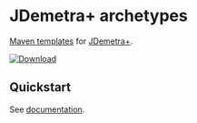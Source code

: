 # JDemetra+ archetypes
[Maven templates](https://maven.apache.org/guides/introduction/introduction-to-archetypes.html) for [JDemetra+](https://github.com/jdemetra/jdemetra-app).  

[![Download](https://img.shields.io/github/release/nbbrd/jdemetra-archetypes.svg)](https://github.com/nbbrd/jdemetra-archetypes/releases/latest)

## Quickstart

See [documentation](https://github.com/nbbrd/jdemetra-archetypes/wiki).
